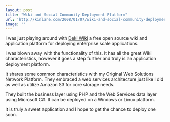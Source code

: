 ```yaml
---
layout: post
title: "Wiki and Social Community Deployment Platform"
url: 'http://kinlane.com/2008/01/07/wiki-and-social-community-deployment-platform/'
image: ''
---
```


I was just playing around with [Deki Wiki][1] a free open source wiki and application platform for deploying enterprise scale applications.

I was blown away with the functionality of this. It has all the great Wiki characteristics, however it goes a step further and truly is an application deployment platform.

It shares some common characteristics with my Original Web Solutions Network Platform. They embraced a web services architecture just like I did as well as utilize Amazon S3 for core storage needs.

They built the business layer using PHP and the Web Services data layer using Microsoft C#. It can be deployed on a Windows or Linux platform.

It is truly a sweet application and I hope to get the chance to deploy one soon.

   [1]: http://wiki.mindtouch.com
